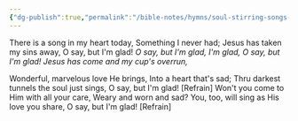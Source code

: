 ```yaml
---
{"dg-publish":true,"permalink":"/bible-notes/hymns/soul-stirring-songs-and-hymns/o-say-but-i-m-glad/","title":"O Say, But I'm Glad"}
---
```



There is a song in my heart today,
Something I never had;
Jesus has taken my sins away,
O say, but I'm glad!
*O say, but I'm glad, I'm glad,
O say, but I'm glad!
Jesus has come and my cup's overrun,*

Wonderful, marvelous love He brings,
Into a heart that's sad;
Thru darkest tunnels the soul just sings,
O say, but I'm glad! [Refrain]
Won't you come to Him with all your care,
Weary and worn and sad?
You, too, will sing as His love you share,
O say, but I'm glad! [Refrain]